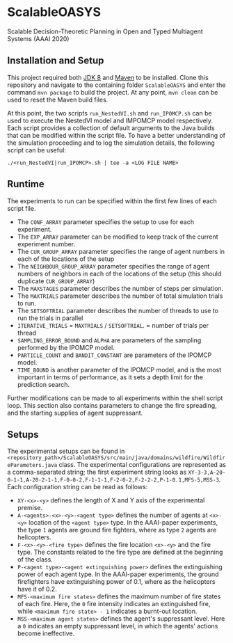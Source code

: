 # ScalableOASYS
Scalable Decision-Theoretic Planning in Open and Typed Multiagent Systems (AAAI 2020)

## Installation and Setup

This project required both [JDK 8](https://www.oracle.com/technetwork/java/javase/downloads/jdk8-downloads-2133151.html) and [Maven](https://maven.apache.org/) to be installed. Clone this repository and navigate to the containing folder `ScalableOASYS` and enter the command `mvn package` to build the project. At any point, `mvn clean` can be used to reset the Maven build files.

At this point, the two scripts `run_NestedVI.sh` and `run_IPOMCP.sh` can be used to execute the NestedVI model and IMPOMCP model respectively. Each script provides a collection of default arguments to the Java builds that can be modified within the script file. To have a better understanding of the simulation proceeding and to log the simulation details, the following script can be useful:
```
./<run_NestedVI|run_IPOMCP>.sh | tee -a <LOG FILE NAME>
```

## Runtime

The experiments to run can be specified within the first few lines of each script file.

+ The `CONF_ARRAY` parameter specifies the setup to use for each experiment.
+ The `EXP_ARRAY` parameter can be modified to keep track of the current experiment number.
+ The `CUR_GROUP_ARRAY` parameter specifies the range of agent numbers in each of the locations of the setup
+ The `NEIGHBOUR_GROUP_ARRAY` parameter specifies the range of agent numbers of neighbors in each of the locations of the setup (this should duplicate `CUR_GROUP_ARRAY`)
+ The `MAXSTAGES` parameter describes the number of steps per simulation.
+ The `MAXTRIALS` parameter describes the number of total simulation trials to run.
+ The `SETSOFTRIAL` parameter describes the number of threads to use to run the trials in parallel
+ `ITERATIVE_TRIALS` = `MAXTRIALS` / `SETSOFTRIAL`. = number of trials per thread
+ `SAMPLING_ERROR_BOUND` and `ALPHA` are parameters of the sampling performed by the IPOMCP model.
+ `PARTICLE_COUNT` and 	`BANDIT_CONSTANT` are parameters of the IPOMCP model.
+ `TIME_BOUND` is another parameter of the IPOMCP model, and is the most important in terms of performance, as it sets a depth limit for the prediction search.

Further modifications can be made to all experiments within the shell script loop. This section also contains parameters to change the fire spreading, and the starting supplies of agent suppressant.


## Setups

The experimental setups can be found in ```<repository_path>/ScalableOASYS/src/main/java/domains/wildfire/WildfireParameters.java``` class. The experimental configurations are represented as a comma-separated string; the first experiment string looks as ```XY-3-3,A-20-0-1-1,A-20-2-1-1,F-0-0-2,F-1-1-1,F-2-0-2,F-2-2-2,P-1-0.1,MFS-5,MSS-3```. Each configuration string can be read as follows:

+ ```XY-<x>-<y>``` defines the length of X and Y axis of the experimental premise.
+ ```A-<agents>-<x>-<y>-<agent type>``` defines the number of agents at ```<x>-<y>``` location of the ```<agent type>``` type. In the AAAI-paper experiments, the type `1` agents are ground fire fighters, where as type `2` agents are helicopters.
+  ```F-<x>-<y>-<fire type>``` defines the fire location ```<x>-<y>``` and the fire type. The constants related to the fire type are defined at the beginning of the class.
+ ```P-<agent type>-<agent extinguishing power>``` defines the extinguishing power of each agent type. In the AAAI-paper experiments, the ground firefighters have extinguishing power of 0.1, where as the helicopters have it of 0.2.
+ ```MFS-<maximum fire states>``` defines the maximum number of fire states of each fire. Here, the ```0``` fire intensity indicates an extinguished fire, while  ```<maximum fire state> - 1``` indicates a burnt-out location.
+ ```MSS-<maximum agent states>``` defines the agent's suppressant level. Here a ```0``` indicates an empty suppressant level, in which the agents' actions become ineffective.
